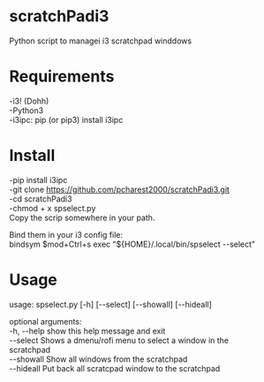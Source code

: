 # scratchPadi3
Python script to managei i3 scratchpad winddows

# Requirements
-i3! (Dohh)  
-Python3  
-i3ipc:  pip (or pip3) install i3ipc  

# Install
-pip  install i3ipc  
-git clone https://github.com/pcharest2000/scratchPadi3.git  
-cd scratchPadi3  
-chmod + x spselect.py  
Copy the scrip somewhere in your path.  

Bind them in your i3 config file:  
bindsym $mod+Ctrl+s  exec "${HOME}/.local/bin/spselect --select"  

# Usage
usage: spselect.py [-h] [--select] [--showall] [--hideall]  

optional arguments:  
  -h, --help  show this help message and exit  
  --select    Shows a dmenu/rofi menu to select a window in the  
              scratchpad  
  --showall   Show all windows from the scratchpad  
  --hideall   Put back all scratcpad window to the scratchpad  


